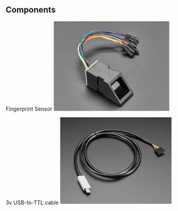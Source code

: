 ## Components ##   
Fingerprint Sensor 
![Sensor](imgs/Sensor.png)

3v USB-to-TTL cable
![3v USB-to-TTL](imgs/usb-ttl.png)
